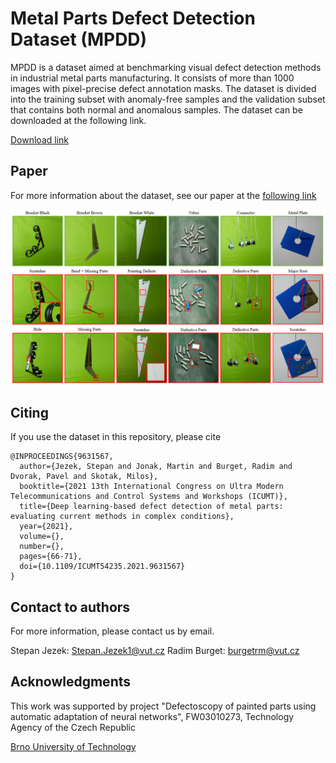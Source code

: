 # Metal Parts Defect Detection Dataset (MPDD)

MPDD is a dataset aimed at benchmarking visual defect detection methods in industrial metal parts manufacturing. It consists of more than 1000 images with pixel-precise defect annotation masks. The dataset is divided into the training subset with anomaly-free samples and the validation subset that contains both normal and anomalous samples. The dataset can be downloaded at the following link.

<a id="raw-url" href="https://vutbr-my.sharepoint.com/:f:/g/personal/xjezek16_vutbr_cz/EhHS_ufVigxDo3MC6Lweau0BVMuoCmhMZj6ddamiQ7-FnA?e=oHKCxI">Download link</a>

## Paper
For more information about the dataset, see our paper at the <a id="raw-url" href="https://ieeexplore.ieee.org/abstract/document/9631567">following link</a>

![alt text](samples.png)

## Citing
If you use the dataset in this repository, please cite
```
@INPROCEEDINGS{9631567,
  author={Jezek, Stepan and Jonak, Martin and Burget, Radim and Dvorak, Pavel and Skotak, Milos},
  booktitle={2021 13th International Congress on Ultra Modern Telecommunications and Control Systems and Workshops (ICUMT)}, 
  title={Deep learning-based defect detection of metal parts: evaluating current methods in complex conditions}, 
  year={2021},
  volume={},
  number={},
  pages={66-71},
  doi={10.1109/ICUMT54235.2021.9631567}
}

```

## Contact to authors
For more information, please contact us by email.

Stepan Jezek: <a href="mailto:Stepan.Jezek1@vut.cz">Stepan.Jezek1@vut.cz</a>
Radim Burget: <a href="mailto:burgetrm@vutbr.cz">burgetrm@vut.cz</a>

## Acknowledgments

This work was supported by project "Defectoscopy of painted parts using automatic adaptation of neural networks", FW03010273, Technology Agency of the Czech Republic

<a id="raw-url" href="https://www.vut.cz/en/">Brno University of Technology</a>
